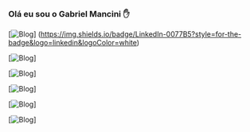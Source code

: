 
### Olá eu sou o Gabriel Mancini ✋

[![Blog](https://img.shields.io/badge/LinkedIn-0077B5?style=for-the-badge&logo=linkedin&logoColor=white)] (https://img.shields.io/badge/LinkedIn-0077B5?style=for-the-badge&logo=linkedin&logoColor=white)

[![Blog](https://img.shields.io/badge/Python-3776AB?style=for-the-badge&logo=python&logoColor=white)]

[![Blog](https://img.shields.io/badge/HTML5-E34F26?style=for-the-badge&logo=html5&logoColor=white)]

[![Blog](https://img.shields.io/badge/CSS3-1572B6?style=for-the-badge&logo=css3&logoColor=white)]

[![Blog](https://img.shields.io/badge/JavaScript-F7DF1E?style=for-the-badge&logo=javascript&logoColor=black)]

[![Blog](https://img.shields.io/badge/MySQL-00000F?style=for-the-badge&logo=mysql&logoColor=white)]


